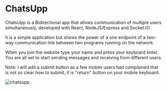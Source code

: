 # ChatsUpp

ChatsUpp is a Bidirectional app that allows communication of multiple users simultaneously, developed with React, NodeJS/Express and Socket.IO

It is a simple application but shows the power of a one endpoint of a two-way communication link between two programs running on the network.

When you join the website type your name and press your keyboard enter. You are all set to start sending messages and receiving from different users.

Note: I will add a submit button as a few mobile users had complained that is not so clear how to submit, it is "return" button on your mobile keyboard.


![chatsupp](https://user-images.githubusercontent.com/88309853/139787597-bfdecfc6-ae40-4fa6-8d36-071a6029ba92.gif)

